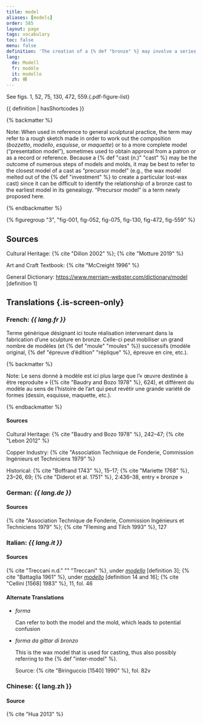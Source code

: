 ```yaml
---
title: model
aliases: [models]
order: 585
layout: page
tags: vocabulary
toc: false
menu: false
definition: 'The creation of a {% def "bronze" %} may involve a series of {% def "models" %} and {% def "molds" %} that can differ in size and material depending on the artist’s design process, and ultimately also on the casting process chosen to create the bronze version. The model is a positive version of the sculpture (as opposed to the negative mold); the word may refer to any work made as a step in the preparation of a finished sculpture, at any stage. An existing artwork or a live subject may also serve as model for a bronze. See I.1.'
lang:
  de: Modell
  fr: modèle
  it: modello
  zh: 模
---
```


See figs. 1, 52, 75, 130, 472, 559.{.pdf-figure-list}

{{ definition | hasShortcodes }}

{% backmatter %}

Note: When used in reference to general sculptural practice, the term may refer to a rough sketch made in order to work out the composition (*bozzetto*, *modello*, *esquisse*, or *maquette*) or to a more complete model (“presentation model”), sometimes used to obtain approval from a patron or as a record or reference. Because a {% def "cast (n.)" "cast" %} may be the outcome of numerous steps of models and molds, it may be best to refer to the closest model of a cast as “precursor model” (e.g., the wax model melted out of the {% def "investment" %} to create a particular lost-wax cast) since it can be difficult to identify the relationship of a bronze cast to the earliest model in its genealogy. “Precursor model” is a term newly proposed here.

{% endbackmatter %}

{% figuregroup "3", "fig-001, fig-052, fig-075, fig-130, fig-472, fig-559" %}

## Sources

Cultural Heritage: {% cite "Dillon 2002" %}; {% cite "Motture 2019" %}

Art and Craft Textbook: {% cite "McCreight 1996" %}

General Dictionary: <https://www.merriam-webster.com/dictionary/model> [definition 1]

## Translations {.is-screen-only}

<div class="accordion">

### **French**: *{{ lang.fr }}*

Terme générique désignant ici toute réalisation intervenant dans la fabrication d’une sculpture en bronze. Celle-ci peut mobiliser un grand nombre de modèles (et {% def "moule" "moules" %}) successifs (modèle original, {% def "épreuve d’édition" "réplique" %}, épreuve en cire, etc.).

{% backmatter %}

Note: Le sens donné à modèle est ici plus large que l’« œuvre destinée à être reproduite » ({% cite "Baudry and Bozo 1978" %}, 624), et différent du modèle au sens de l’histoire de l’art qui peut revêtir une grande variété de formes (dessin, esquisse, maquette, etc.).

{% endbackmatter %}

#### Sources

Cultural Heritage: {% cite "Baudry and Bozo 1978" %}, 242–47; {% cite "Lebon 2012" %}

Copper Industry: {% cite "Association Technique de Fonderie, Commission Ingénieurs et Techniciens 1979" %}

Historical: {% cite "Boffrand 1743" %}, 15–17; {% cite "Mariette 1768" %}, 23–26, 69; {% cite "Diderot et al. 1751" %}, 2:436–38, entry « bronze »

### **German**: *{{ lang.de }}*

#### Sources

{% cite "Association Technique de Fonderie, Commission Ingénieurs et Techniciens 1979" %}; {% cite "Fleming and Tilch 1993" %}, 127

### **Italian**: *{{ lang.it }}*

#### Sources

{% cite "Treccani n.d." "" "Treccani" %}, under [*modello*](http://www.treccani.it/vocabolario/modello/) [definition 3]; {% cite "Battaglia 1961" %}, under [*modello*](http://www.gdli.it/pdf_viewer/Scripts/pdf.js/web/viewer.asp?file=/PDF/GDLI10/GDLI_10_ocr_653.pdf&parola=modello) [definition 14 and 16]; {% cite "Cellini [1568] 1983" %}, 11, fol. 46

#### Alternate Translations

- *forma*

    Can refer to both the model and the mold, which leads to potential confusion

- *forma da gittar di bronzo*

    This is the wax model that is used for casting, thus also possibly referring to the {% def "inter-model" %}.

    Source: {% cite "Biringuccio [1540] 1990" %}, fol. 82v

### **Chinese**: {{ lang.zh }}

#### Source

{% cite "Hua 2013" %}

</div>
